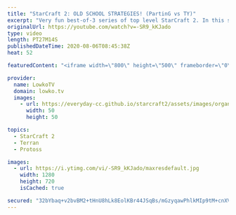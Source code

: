 ```yaml
---
title: "StarCraft 2: OLD SCHOOL STRATEGIES! (PartinG vs TY)"
excerpt: "Very fun best-of-3 series of top level StarCraft 2. In this series we see a variety of strategies from especially the Terran player. Protoss is forced to respond to cheeky Barracks placements, Thor drops and other aggressive Terran build orders.  Get more videos & support my work: http://www.patreon.com/lowkotv"
originalUrl: https://youtube.com/watch?v=-SR9_kKJado
type: video
length: PT27M14S
publishedDateTime: 2020-08-06T08:45:38Z
heat: 52

featuredContent: "<iframe width=\"800\" height=\"500\" frameborder=\"0\" src=\"https://www.youtube.com/embed/-SR9_kKJado\" allow=\"accelerometer; autoplay; encrypted-media; gyroscope; picture-in-picture\" allowfullscreen></iframe>"

provider:
  name: LowkoTV
  domain: lowko.tv
  images:
    - url: https://everyday-cc.github.io/starcraft2/assets/images/organizations/lowko.tv-50x50.jpg
      width: 50
      height: 50

topics:
  - StarCraft 2
  - Terran
  - Protoss

images:
  - url: https://i.ytimg.com/vi/-SR9_kKJado/maxresdefault.jpg
    width: 1280
    height: 720
    isCached: true

secured: "32bYbaq+v2bvBM2+tHnU8hLk8EolKBr44JSqBs/mGzyqawPhlkMIp9tM+cnXVgYdEoYwwLzvXdgqRU02WAa89+xkG9fspJfSRM73NrOD5LPRRLeZ9IAUtfa3zUZqCZzfzzLmCe2+HurRHu3su3mnOhAw8qWbXt11FummWlagkJBSjWjdJiUHEFdKso3bfliuDhySF0/icW4/nIhX0iLuuwcCvY7tLqgsQBA0DHPQiLMYxJtCmNlRDcdnWXUwebxzrxRtskB6GuiyZTi0NiAgQXCKGhlzGr/KlaQ5cuLkwEOBQ7hYmRWQPeZ6TBW8NCWQe5ERGFavq21D1MucPMifTOEznDJxZP3SX52iLVdLperz+55+fQmGrN2fVty5FtQpCtbZAsDI4lMp9UEiBulyZEiQTmrkDJkMYXT0AOz2c3c1W4B/0X66wd3ZgXXsadHJ;cBrOPGYKN+6f4N7YfWpxnA=="
---
```


